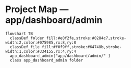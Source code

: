 # Project Map — app/dashboard/admin

```mermaid
flowchart TB
  classDef folder fill:#e0f2fe,stroke:#0284c7,stroke-width:2,color:#075985,rx:8,ry:8
  classDef file fill:#f0f9ff,stroke:#64748b,stroke-width:1,color:#334155,rx:4,ry:4
  app_dashboard_admin["app/dashboard/admin/" ]
  class app_dashboard_admin folder
```
